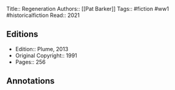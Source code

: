 Title:: Regeneration
Authors:: [[Pat Barker]]
Tags:: #fiction #ww1 #historicalfiction 
Read:: 2021

## Editions
- Edition:: Plume, 2013
- Original Copyright:: 1991
- Pages:: 256

## Annotations
